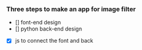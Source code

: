 ### Three steps to make an app for image filter
* [] font-end design
* [] python back-end design
* [x] js to connect the font and back

